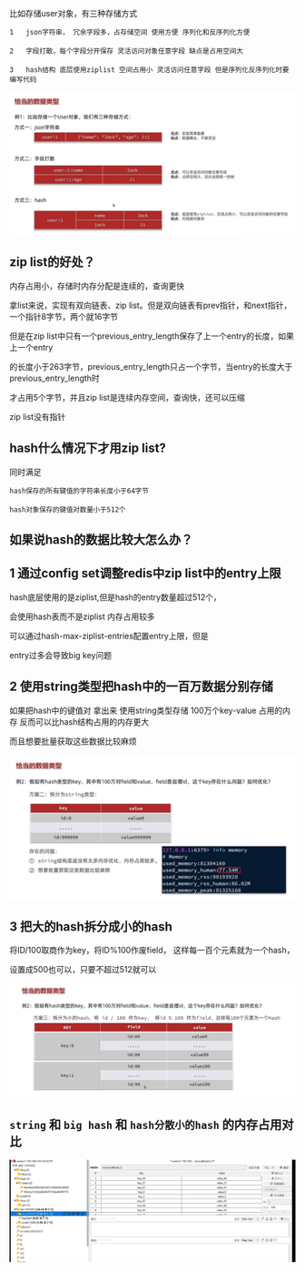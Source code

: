 比如存储user对象，有三种存储方式

    1   json字符串， 冗余字段多，占存储空间 使用方便 序列化和反序列化方便

    2   字段打散，每个字段分开保存 灵活访问对象任意字段 缺点是占用空间大

    3   hash结构 底层使用ziplist 空间占用小 灵活访问任意字段 但是序列化反序列化时要编写代码

![img_45.png](img_45.png)

zip list的好处？
---
内存占用小，存储时内存分配是连续的，查询更快

拿list来说，实现有双向链表、zip list。但是双向链表有prev指针，和next指针，一个指针8字节，两个就16字节

但是在zip list中只有一个previous_entry_length保存了上一个entry的长度，如果上一个entry

的长度小于263字节，previous_entry_length只占一个字节，当entry的长度大于previous_entry_length时

才占用5个字节，并且zip list是连续内存空间，查询快，还可以压缩

zip list没有指针


hash什么情况下才用zip list?
---
同时满足

    hash保存的所有键值的字符串长度小于64字节

    hash对象保存的键值对数量小于512个

如果说hash的数据比较大怎么办？
---

1   通过config set调整redis中zip list中的entry上限
---

hash底层使用的是ziplist,但是hash的entry数量超过512个，

会使用hash表而不是ziplist 内存占用较多

可以通过hash-max-ziplist-entries配置entry上限，但是

entry过多会导致big key问题

2   使用string类型把hash中的一百万数据分别存储
---

如果把hash中的键值对 拿出来 使用string类型存储 100万个key-value 占用的内存 反而可以比hash结构占用的内存更大

而且想要批量获取这些数据比较麻烦

![img_46.png](img_46.png)

3   把大的hash拆分成小的hash 
---

将ID/100取商作为key，将ID%100作废field， 这样每一百个元素就为一个hash，

设置成500也可以，只要不超过512就可以

![img_47.png](img_47.png)


`string` 和 `big hash` 和 `hash分散小的hash` 的内存占用对比
---

![img_48.png](img_48.png)

